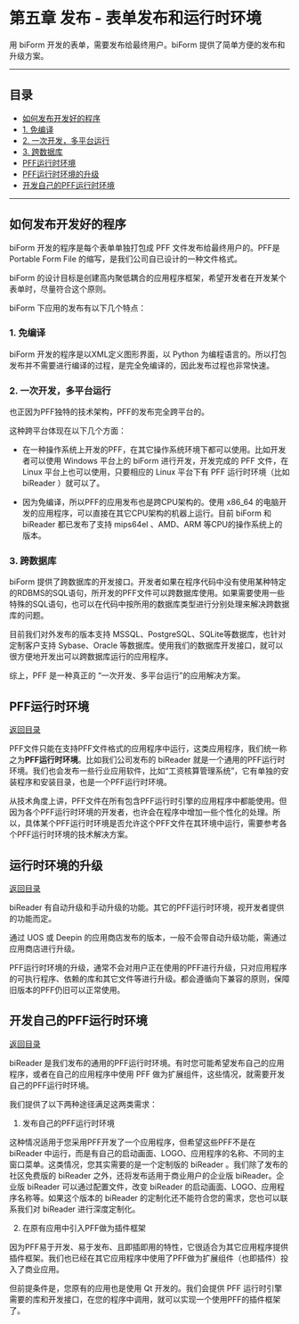 # 第五章 发布 - 表单发布和运行时环境

用 biForm 开发的表单，需要发布给最终用户。biForm 提供了简单方便的发布和升级方案。

---

<h2 id="category">目录</h2>

- [如何发布开发好的程序](#如何发布开发好的程序)
 - [1. 免编译](#_1-免编译)
 - [2. 一次开发，多平台运行](#_2-一次开发，多平台运行)
 - [3. 跨数据库](#_3-跨数据库)
- [PFF运行时环境](#PFF运行时环境)
- [PFF运行时环境的升级](#PFF运行时环境的升级)
- [开发自己的PFF运行时环境](#开发自己的PFF运行时环境)

---

## 如何发布开发好的程序

biForm 开发的程序是每个表单单独打包成 PFF 文件发布给最终用户的。PFF是 Portable Form File 的缩写，是我们公司自已设计的一种文件格式。

biForm 的设计目标是创建高内聚低耦合的应用程序框架，希望开发者在开发某个表单时，尽量符合这个原则。

biForm 下应用的发布有以下几个特点：

### 1. 免编译

biForm 开发的程序是以XML定义图形界面，以 Python 为编程语言的。所以打包发布并不需要进行编译的过程，是完全免编译的，因此发布过程也非常快速。

### 2. 一次开发，多平台运行

也正因为PFF独特的技术架构，PFF的发布完全跨平台的。

这种跨平台体现在以下几个方面：

- 在一种操作系统上开发的PFF，在其它操作系统环境下都可以使用。比如开发者可以使用 Windows 平台上的 biForm 进行开发，开发完成的 PFF 文件，在 Linux 平台上也可以使用，只要相应的 Linux 平台下有 PFF 运行时环境（比如 biReader ）就可以了。

- 因为免编译，所以PFF的应用发布也是跨CPU架构的。使用 x86_64 的电脑开发的应用程序，可以直接在其它CPU架构的机器上运行。目前 biForm 和 biReader 都已发布了支持 mips64el 、AMD、ARM 等CPU的操作系统上的版本。

### 3. 跨数据库

biForm 提供了跨数据库的开发接口。开发者如果在程序代码中没有使用某种特定的RDBMS的SQL语句，所开发的PFF文件可以跨数据库使用。如果需要使用一些特殊的SQL语句，也可以在代码中按所用的数据库类型进行分别处理来解决跨数据库的问题。

目前我们对外发布的版本支持 MSSQL、PostgreSQL、SQLite等数据库，也针对定制客户支持 Sybase、Oracle 等数据库。使用我们的数据库开发接口，就可以很方便地开发出可以跨数据库运行的应用程序。

综上，PFF 是一种真正的 “一次开发、多平台运行”的应用解决方案。

## PFF运行时环境

[返回目录](#category)

PFF文件只能在支持PFF文件格式的应用程序中运行，这类应用程序，我们统一称之为**PFF运行时环境**。比如我们公司发布的 biReader 就是一个通用的PFF运行时环境。我们也会发布一些行业应用软件，比如“工资核算管理系统”，它有单独的安装程序和安装目录，也是一个PFF运行时环境。

从技术角度上讲，PFF文件在所有包含PFF运行时引擎的应用程序中都能使用。但因为各个PFF运行时环境的开发者，也许会在程序中增加一些个性化的处理。所以，具体某个PFF运行时环境是否允许这个PFF文件在其环境中运行，需要参考各个PFF运行时环境的技术解决方案。

## 运行时环境的升级

[返回目录](#category)

biReader 有自动升级和手动升级的功能。其它的PFF运行时环境，视开发者提供的功能而定。

通过 UOS 或 Deepin 的应用商店发布的版本，一般不会带自动升级功能，需通过应用商店进行升级。

PFF运行时环境的升级，通常不会对用户正在使用的PFF进行升级，只对应用程序的可执行程序、依赖的库和其它文件等进行升级。都会遵循向下兼容的原则，保障旧版本的PFF仍旧可以正常使用。

## 开发自己的PFF运行时环境

[返回目录](#category)

biReader 是我们发布的通用的PFF运行时环境。有时您可能希望发布自己的应用程序，或者在自己的应用程序中使用 PFF 做为扩展组件，这些情况，就需要开发自己的PFF运行时环境。

我们提供了以下两种途径满足这两类需求：

1. 发布自己的PFF运行时环境

这种情况适用于您采用PFF开发了一个应用程序，但希望这些PFF不是在 biReader 中运行，而是有自己的启动画面、LOGO、应用程序的名称、不同的主窗口菜单。这类情况，您其实需要的是一个定制版的 biReader 。我们除了发布的社区免费版的 biReader 之外，还将发布适用于商业用户的企业版 biReader。企业版 biReader 可以通过配置文件，改变 biReader 的启动画面、LOGO、应用程序名称等。如果这个版本的 biReader 的定制化还不能符合您的需求，您也可以联系我们对 biReader 进行深度定制化。

2. 在原有应用中引入PFF做为插件框架

因为PFF易于开发、易于发布、且即插即用的特性，它很适合为其它应用程序提供插件框架。我们也已经在其它应用程序中使用了PFF做为扩展组件（也即插件）投入了商业应用。

但前提条件是，您原有的应用也是使用 Qt 开发的。我们会提供 PFF 运行时引擎需要的库和开发接口，在您的程序中调用，就可以实现一个使用PFF的插件框架了。
